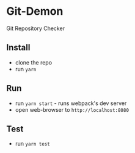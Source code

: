 # Git-Demon

Git Repository Checker

## Install

- clone the repo
- run `yarn`

## Run

- run `yarn start` - runs webpack's dev server
- open web-browser to `http://localhost:8080`

## Test

- run `yarn test`
